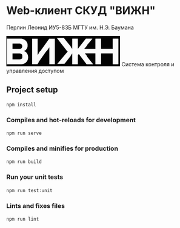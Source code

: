
# Web-клиент СКУД "ВИЖН"

Перлин Леонид ИУ5-83Б МГТУ им. Н.Э. Баумана

![VIJN](/src/assets/vijn_logo_small.gif "VIJN")
Система контроля и управления доступом

## Project setup

```
npm install
```

### Compiles and hot-reloads for development

```
npm run serve
```

### Compiles and minifies for production

```
npm run build
```

### Run your unit tests

```
npm run test:unit
```

### Lints and fixes files

```
npm run lint
```